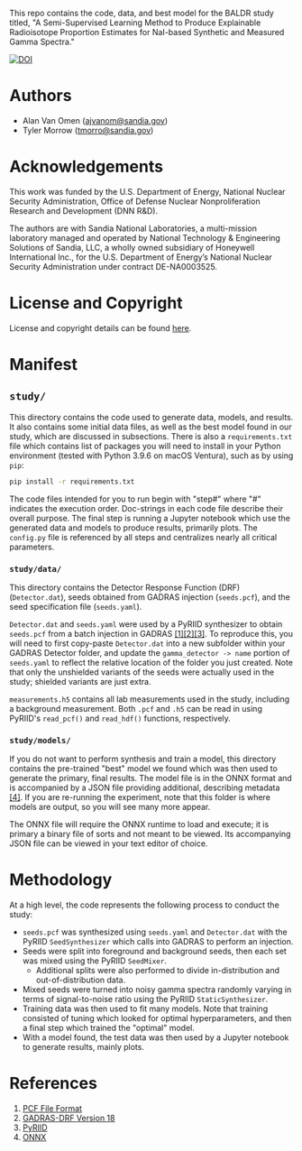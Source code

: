 This repo contains the code, data, and best model for the BALDR study titled, "A Semi-Supervised Learning Method to Produce Explainable Radioisotope Proportion Estimates for NaI-based Synthetic and Measured Gamma Spectra."

[![DOI](https://zenodo.org/badge/DOI/10.5281/zenodo.10223445.svg)](https://doi.org/10.5281/zenodo.10223445)


# Authors

- Alan Van Omen (ajvanom@sandia.gov)
- Tyler Morrow (tmorro@sandia.gov)


# Acknowledgements

This work was funded by the U.S. Department of Energy, National Nuclear Security Administration, Office of Defense Nuclear Nonproliferation Research and Development (DNN R&D).

The authors are with Sandia National Laboratories, a multi-mission laboratory managed and operated by National Technology & Engineering Solutions of Sandia, LLC, a wholly owned subsidiary of Honeywell International Inc., for the U.S. Department of Energy’s National Nuclear Security Administration under contract DE-NA0003525.

# License and Copyright

License and copyright details can be found [here](./LICENSE.txt).


# Manifest

## `study/`

This directory contains the code used to generate data, models, and results.
It also contains some initial data files, as well as the best model found in our study, which are discussed in subsections.
There is also a `requirements.txt` file which contains list of packages you will need to install in your Python environment (tested with Python 3.9.6 on macOS Ventura), such as by using `pip`:

```sh
pip install -r requirements.txt
```

The code files intended for you to run begin with "step#" where "#" indicates the execution order.
Doc-strings in each code file describe their overall purpose.
The final step is running a Jupyter notebook which use the generated data and models to produce results, primarily plots.
The `config.py` file is referenced by all steps and centralizes nearly all critical parameters.


### `study/data/`

This directory contains the Detector Response Function (DRF) (`Detector.dat`), seeds obtained from GADRAS injection (`seeds.pcf`), and the seed specification file (`seeds.yaml`).

`Detector.dat` and `seeds.yaml` were used by a PyRIID synthesizer to obtain `seeds.pcf` from a batch injection in GADRAS [\[1\]][1][\[2\]][2][\[3\]][3].
To reproduce this, you will need to first copy-paste `Detector.dat` into a new subfolder within your GADRAS Detector folder, and update the `gamma_detector -> name` portion of `seeds.yaml` to reflect the relative location of the folder you just created.
Note that only the unshielded variants of the seeds were actually used in the study; shielded variants are just extra.

`measurements.h5` contains all lab measurements used in the study, including a background measurement.
Both `.pcf` and `.h5` can be read in using PyRIID's `read_pcf()` and `read_hdf()` functions, respectively.


### `study/models/`

If you do not want to perform synthesis and train a model, this directory contains the pre-trained "best" model we found which was then used to generate the primary, final results.
The model file is in the ONNX format and is accompanied by a JSON file providing additional, describing metadata [\[4\]][4].
If you are re-running the experiment, note that this folder is where models are output, so you will see many more appear.

The ONNX file will require the ONNX runtime to load and execute; it is primary a binary file of sorts and not meant to be viewed.
Its accompanying JSON file can be viewed in your text editor of choice.


# Methodology

At a high level, the code represents the following process to conduct the study:

- `seeds.pcf` was synthesized using `seeds.yaml` and `Detector.dat` with the PyRIID `SeedSynthesizer` which calls into GADRAS to perform an injection.
- Seeds were split into foreground and background seeds, then each set was mixed using the PyRIID `SeedMixer`.
    - Additional splits were also performed to divide in-distribution and out-of-distribution data.
- Mixed seeds were turned into noisy gamma spectra randomly varying in terms of signal-to-noise ratio using the PyRIID `StaticSynthesizer`.
- Training data was then used to fit many models. Note that training consisted of tuning which looked for optimal hyperparameters, and then a final step which trained the "optimal" model.
- With a model found, the test data was then used by a Jupyter notebook to generate results, mainly plots.


# References

1. [PCF File Format][1]
2. [GADRAS-DRF Version 18][2]
3. [PyRIID][3]
4. [ONNX][4]


[1]: https://doi.org/10.2172/1762353
[2]: https://doi.org/10.2172/1592910
[3]: https://doi.org/10.11578/dc.20221017.2
[4]: https://github.com/onnx/onnx
